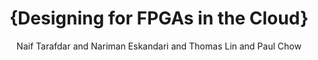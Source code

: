 ---
ENTRYTYPE: article
ID: tarafdar:designtest2018
author: Naif Tarafdar and Nariman Eskandari and Thomas Lin and Paul Chow
journal: IEEE Design \& Test
month: feb
mynote: Appeared online {sep}tember 8, 2017
note: '\begin{htmlonly}

  \htmladdnormallink{IEEE Xplore}{https://ieeexplore.ieee.org/document/8030335}

  \end{htmlonly}'
number: '1'
pages: 23-29
title: '{Designing for FPGAs in the Cloud}'
volume: '35'
year: '2018'
---